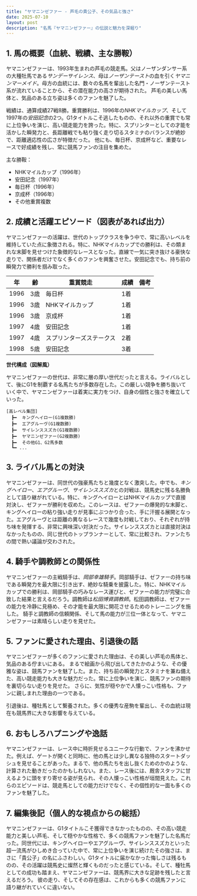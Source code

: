 ```yaml
---
title: "ヤマニンゼファー - 芦毛の貴公子、その気品と強さ"
date: 2025-07-10
layout: post
description: "名馬『ヤマニンゼファー』の伝説と魅力を深堀り"
---
```


## 1. 馬の概要（血統、戦績、主な勝鞍）

ヤマニンゼファーは、1993年生まれの芦毛の競走馬。父はノーザンダンサー系の大種牡馬である*サンデーサイレンス*、母は*ノーザンテースト*の血を引く*ヤマニンマーメイド*。母方の血統には、数々の名馬を輩出した名門・ノーザンテースト系が流れていることから、その潜在能力の高さが期待された。  芦毛の美しい馬体と、気品のある立ち姿は多くのファンを魅了した。

戦績は、通算成績27戦8勝。重賞勝利は、1996年の*NHKマイルカップ*、そして1997年の*安田記念*の2つ。G1タイトルこそ逃したものの、それ以外の重賞でも常に上位争いを演じ、高い競走能力を誇った。特に、スプリンターとしての才能を活かした瞬発力と、長距離戦でも粘り強く走り切るスタミナのバランスが絶妙で、距離適応性の広さが特徴だった。  他にも、毎日杯、京成杯など、重要なレースで好成績を残し、常に競馬ファンの注目を集めた。


主な勝鞍：

* NHKマイルカップ（1996年）
* 安田記念（1997年）
* 毎日杯（1996年）
* 京成杯（1996年）
* その他重賞複数


## 2. 成績と活躍エピソード（図表があれば出力）

ヤマニンゼファーの活躍は、世代のトップクラスを争う中で、常に高いレベルを維持していた点に象徴される。特に、NHKマイルカップでの勝利は、その類まれな末脚を見せつけた象徴的なレースとなった。直線で一気に突き抜ける豪快な走りで、関係者だけでなく多くのファンを興奮させた。安田記念でも、持ち前の瞬発力で勝利を掴み取った。

| 年 | 齢 | 重賞競走 | 成績 | 備考 |
|---|---|---|---|---|
| 1996 | 3歳 | 毎日杯 | 1着 |  |
| 1996 | 3歳 | NHKマイルカップ | 1着 |  |
| 1996 | 3歳 | 京成杯 | 1着 |  |
| 1997 | 4歳 | 安田記念 | 1着 |  |
| 1997 | 4歳 | スプリンターズステークス | 2着 |  |
| 1998 | 5歳 | 安田記念 | 3着 |  |


**世代構成（図解風）**

ヤマニンゼファーの世代は、非常に層の厚い世代だったと言える。ライバルとして、後にG1を制覇する名馬たちが多数存在した。この厳しい競争を勝ち抜いていく中で、ヤマニンゼファーは着実に実力をつけ、自身の個性と強さを確立していった。


```
[高レベル集団]
  ┣━  キングヘイロー(G1複数勝)
  ┣━  エアグルーヴ(G1複数勝)
  ┣━  サイレンススズカ(G1複数勝)
  ┣━  ヤマニンゼファー(G2複数勝)
  ┣━  その他G1、G2馬多数
  ┗━ ...
```


## 3. ライバル馬との対決

ヤマニンゼファーは、同世代の強豪馬たちと幾度となく激突した。中でも、*キングヘイロー*、*エアグルーヴ*、*サイレンススズカ*との対戦は、競馬史に残る名勝負として語り継がれている。特に、キングヘイローとはNHKマイルカップで直接対決し、ゼファーが勝利を収めた。このレースは、ゼファーの爆発的な末脚と、キングヘイローの粘り強い走りが見事にぶつかり合った、手に汗握る展開となった。エアグルーヴとは距離の異なるレースで幾度も対戦しており、それぞれが持ち味を発揮する、非常に興味深い対決だった。サイレンススズカとは直接対決はなかったものの、同じ世代のトップランナーとして、常に比較され、ファンたちの間で熱い議論が交わされた。


## 4. 騎手や調教師との関係性

ヤマニンゼファーの主戦騎手は、*岡部幸雄騎手*。岡部騎手は、ゼファーの持ち味である瞬発力を最大限に引き出す、絶妙な騎乗を披露した。特に、NHKマイルカップでの勝利は、岡部騎手の巧みなレース運びと、ゼファーの能力が完璧に合致した結果と言えるだろう。調教師は*松田博資調教師*。松田調教師は、ゼファーの能力を冷静に見極め、その才能を最大限に開花させるためのトレーニングを施した。  騎手と調教師の信頼関係、そして馬の能力が三位一体となって、ヤマニンゼファーは素晴らしい走りを見せた。


## 5. ファンに愛された理由、引退後の話

ヤマニンゼファーが多くのファンに愛された理由は、その美しい芦毛の馬体と、気品のある佇まいにある。  まるで絵画から飛び出してきたかのような、その優雅な姿は、競馬ファンを魅了した。また、持ち前の瞬発力とスタミナを兼ね備えた、高い競走能力も大きな魅力だった。常に上位争いを演じ、競馬ファンの期待を裏切らない走りを見せた。  さらに、気性が穏やかで人懐っこい性格も、ファンに親しまれた理由の一つである。

引退後は、種牡馬として繋養された。多くの優秀な産駒を輩出し、その血統は現在も競馬界に大きな影響を与えている。


## 6. おもしろハプニングや逸話

ヤマニンゼファーは、レース中に時折見せるユニークな行動で、ファンを沸かせた。例えば、ゲートが開くと同時に、他の馬とは少し異なる独特のスタートダッシュを見せることがあった。まるで、他の馬たちを出し抜くためのかのような、計算された動きだったのかもしれない。また、レース後には、厩舎スタッフに甘えるように頭をすり寄せる姿が見られ、その人懐っこい性格が垣間見えた。これらのエピソードは、競走馬としての能力だけでなく、その個性的な一面も多くのファンを魅了した。


## 7. 編集後記（個人的な視点からの総括）

ヤマニンゼファーは、G1タイトルこそ獲得できなかったものの、その高い競走能力と美しい芦毛、そして穏やかな性格で、多くの競馬ファンを魅了した名馬だった。同世代には、キングヘイローやエアグルーヴ、サイレンススズカといった超一流馬がひしめき合っていた中で、常に上位争いを演じ続けたその強さは、まさに「貴公子」の名にふさわしい。G1タイトルに届かなかった悔しさは残るものの、その活躍は競馬史に燦然と輝くものだったと感じている。そして、種牡馬としての成功も踏まえ、ヤマニンゼファーは、競馬界に大きな足跡を残したと言えるだろう。  彼の走り、そしてその存在感は、これからも多くの競馬ファンに語り継がれていくに違いない。
